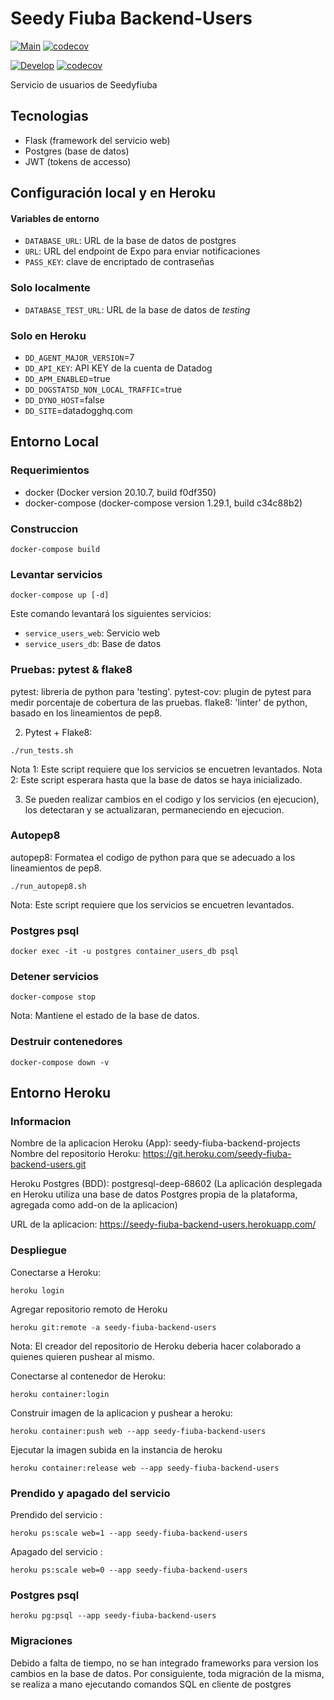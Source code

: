 # Seedy Fiuba Backend-Users
[![Main](https://github.com/Seedy-Fiuba-Grupo-5/Backend-users/actions/workflows/main.yml/badge.svg?branch=main)](https://github.com/Seedy-Fiuba-Grupo-5/Backend-users/actions/workflows/main.yml)
[![codecov](https://codecov.io/gh/Seedy-Fiuba-Grupo-5/Backend-users/branch/main/graph/badge.svg)](https://codecov.io/gh/Seedy-Fiuba-Grupo-5/Backend-users/branch/main)

[![Develop](https://github.com/Seedy-Fiuba-Grupo-5/Backend-users/actions/workflows/develop.yml/badge.svg?branch=develop)](https://github.com/Seedy-Fiuba-Grupo-5/Backend-users/actions/workflows/develop.yml)
[![codecov](https://codecov.io/gh/Seedy-Fiuba-Grupo-5/Backend-users/branch/develop/graph/badge.svg)](https://codecov.io/gh/Seedy-Fiuba-Grupo-5/Backend-users/branch/develop)

Servicio de usuarios de Seedyfiuba

## Tecnologias
- Flask (framework del servicio web)
- Postgres (base de datos)
- JWT (tokens de accesso)

## Configuración local y en Heroku
#### Variables de entorno
- `DATABASE_URL`: URL de la base de datos de postgres
- `URL`: URL del endpoint de Expo para enviar notificaciones
- `PASS_KEY`: clave de encriptado de contraseñas

### Solo localmente
- `DATABASE_TEST_URL`: URL de la base de datos de _testing_

### Solo en Heroku
- `DD_AGENT_MAJOR_VERSION`=7
- `DD_API_KEY`: API KEY de la cuenta de Datadog
- `DD_APM_ENABLED`=true
- `DD_DOGSTATSD_NON_LOCAL_TRAFFIC`=true
- `DD_DYNO_HOST`=false
- `DD_SITE`=datadogghq.com


## Entorno Local

### Requerimientos
- docker (Docker version 20.10.7, build f0df350)
- docker-compose (docker-compose version 1.29.1, build c34c88b2)

### Construccion
```
docker-compose build
```

### Levantar servicios
```
docker-compose up [-d]
```
Este comando levantará los siguientes servicios:
- `service_users_web`: Servicio web
- `service_users_db`: Base de datos

### Pruebas: pytest & flake8
pytest: libreria de python para 'testing'.
pytest-cov: plugin de pytest para medir porcentaje de cobertura de las pruebas.
flake8: 'linter' de python, basado en los lineamientos de pep8.

2) Pytest + Flake8:
```
./run_tests.sh
```
Nota 1: Este script requiere que los servicios se encuetren levantados.
Nota 2: Este script esperara hasta que la base de datos se haya inicializado.

3) Se pueden realizar cambios en el codigo y los servicios (en ejecucion), los detectaran y se actualizaran, permaneciendo en ejecucion.

### Autopep8
autopep8: Formatea el codigo de python para que se adecuado a los
lineamientos de pep8.
```
./run_autopep8.sh
```
Nota: Este script requiere que los servicios se encuetren levantados.

### Postgres psql
```
docker exec -it -u postgres container_users_db psql
```

### Detener servicios
```
docker-compose stop
```
Nota: Mantiene el estado de la base de datos.

### Destruir contenedores
```
docker-compose down -v
```

## Entorno Heroku
### Informacion
Nombre de la aplicacion Heroku (App): seedy-fiuba-backend-projects
Nombre del repositorio Heroku: https://git.heroku.com/seedy-fiuba-backend-users.git

Heroku Postgres (BDD): postgresql-deep-68602
(La aplicación desplegada en Heroku utiliza una base de datos Postgres propia de
la plataforma, agregada como add-on de la aplicacion)

URL de la aplicacion: https://seedy-fiuba-backend-users.herokuapp.com/

### Despliegue
Conectarse a Heroku:
```
heroku login
```

Agregar repositorio remoto de Heroku
```
heroku git:remote -a seedy-fiuba-backend-users
```
Nota: El creador del repositorio de Heroku deberia hacer colaborado a quienes quieren pushear al mismo.

Conectarse al contenedor de Heroku:
```
heroku container:login
```

Construir imagen de la aplicacion y pushear a heroku:
```
heroku container:push web --app seedy-fiuba-backend-users
```

Ejecutar la imagen subida en la instancia de heroku
```
heroku container:release web --app seedy-fiuba-backend-users
```

### Prendido y apagado del servicio
Prendido del servicio :
```
heroku ps:scale web=1 --app seedy-fiuba-backend-users
```

Apagado del servicio :
```
heroku ps:scale web=0 --app seedy-fiuba-backend-users
```

### Postgres psql
```
heroku pg:psql --app seedy-fiuba-backend-users
```

### Migraciones
Debido a falta de tiempo, no se han integrado frameworks para version los cambios en la base de datos. Por consiguiente, toda migración de la misma, se realiza a mano ejecutando comandos SQL en cliente de postgres
